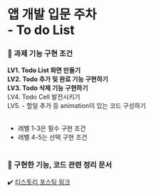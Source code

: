 # 앱 개발 입문 주차 <br/> - To do List<br />


### 🩵 과제 기능 구현 조건

**LV1. Todo List 화면 만들기** <br />
**LV2. Todo 추가 및 완료 기능 구현하기**<br />
**LV3. Todo 삭제 기능 구현하기**<br />
LV4. Todo Cell 발전시키기<br />
LV5. - 할일 추가 등 animation이 있는 코드 구성하기
<br /><br />
- 레벨 1-3은 필수 구현 조건
- 레벨 4-5는 선택 구현 조건
<br /><br />


### 🩵 구현한 기능, 코드 관련 정리 문서
✔️ [티스토리 포스팅 링크](https://yy-dev.tistory.com/entry/NBCAMP-%EC%95%B1-%EA%B0%9C%EB%B0%9C-%EC%9E%85%EB%AC%B8-To-do-list)   



